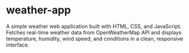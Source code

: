 # weather-app
A simple weather web application built with HTML, CSS, and JavaScript. Fetches real-time weather data from OpenWeatherMap API and displays temperature, humidity, wind speed, and conditions in a clean, responsive interface.
